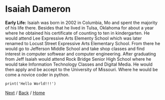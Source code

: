 # Isaiah Dameron

**Early Life:**
Isaiah was born in 2002 in Columbia, Mo and spent the majority of his life there. Besides that he lived in Tulsa, Oklahoma for about a year where he obtained his certificate of counting to ten in kindergarten. He would attend Lee Expressive Arts Elementy School which was later renamed to Locust Street Expressive Arts Elementary School. From there he would go to Jefferson Middle School and take shop classes and find interest in computer softwear and computer engineering. After graduating from Jeff Isaiah would attend Rock Bridge Senior High School where he would take Information Technology Classes and Digital Media. He would then apply and be accept to the University of Missouri. Where he would be come a novice coder in python.

`print('Hello World!!!')`


[Next](hobbies.md) / [Back](README.md) / [Home](README.md)
